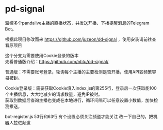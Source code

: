 # pd-signal
监控多个pandalive主播的直播状态，并发送开播、下播提醒消息的Telegram Bot。  

根据此项目修改而来 https://github.com/juzeon/dd-signal ，使用安装请前往查看原项目   

这个分支为需要使用Cookie登录的版本   
先看普通版介绍：https://github.com/nbtu/pd-signal/  

普通版：不需要账号登录，轮询每个主播的主要检测是否开播，使用API较频繁容易被封。  

Cookie登录版：需要获取Cookie填入index.js的第255行，登录后一次获取能100个主播信息，大大地减少的请求数量，避免IP被封。     
获取到数据后查询主播也变成在本地进行，循环间隔可以任意设置小数值，加快检测推送。    

bot-register.js
53行和63行
有个设置必须关注频道才能关注
改一下自己的，把机器人拉进频道
